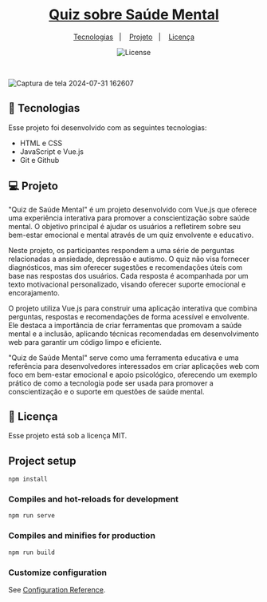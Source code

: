 


<h1 align="center"> <a href="https://social-links-xi-brown.vercel.app/" target="_blank">Quiz sobre Saúde Mental
</a> </h1>

<p align="center">
  <a href="#-tecnologias">Tecnologias</a>&nbsp;&nbsp;&nbsp;|&nbsp;&nbsp;&nbsp;
  <a href="#-projeto">Projeto</a>&nbsp;&nbsp;&nbsp;|&nbsp;&nbsp;&nbsp;
  <a href="#memo-licença">Licença</a>
</p>

<p align="center">
  <img alt="License" src="https://img.shields.io/static/v1?label=license&message=MIT&color=49AA26&labelColor=000000">
</p>

<br>

 
  
![Captura de tela 2024-07-31 162607](https://github.com/user-attachments/assets/7e9ac6d6-ae29-475b-bde8-7c4c6c784c0b)





## 🚀 Tecnologias

Esse projeto foi desenvolvido com as seguintes tecnologias:

- HTML e CSS
- JavaScript e Vue.js
- Git e Github

## 💻 Projeto
"Quiz de Saúde Mental" é um projeto desenvolvido com Vue.js que oferece uma experiência interativa para promover a conscientização sobre saúde mental. O objetivo principal é ajudar os usuários a refletirem sobre seu bem-estar emocional e mental através de um quiz envolvente e educativo.

Neste projeto, os participantes respondem a uma série de perguntas relacionadas a ansiedade, depressão e autismo. O quiz não visa fornecer diagnósticos, mas sim oferecer sugestões e recomendações úteis com base nas respostas dos usuários. Cada resposta é acompanhada por um texto motivacional personalizado, visando oferecer suporte emocional e encorajamento.

O projeto utiliza Vue.js para construir uma aplicação interativa que combina perguntas, respostas e recomendações de forma acessível e envolvente. Ele destaca a importância de criar ferramentas que promovam a saúde mental e a inclusão, aplicando técnicas recomendadas em desenvolvimento web para garantir um código limpo e eficiente.

"Quiz de Saúde Mental" serve como uma ferramenta educativa e uma referência para desenvolvedores interessados em criar aplicações web com foco em bem-estar emocional e apoio psicológico, oferecendo um exemplo prático de como a tecnologia pode ser usada para promover a conscientização e o suporte em questões de saúde mental.


## :memo: Licença

Esse projeto está sob a licença MIT.


## Project setup
```
npm install
```

### Compiles and hot-reloads for development
```
npm run serve
```

### Compiles and minifies for production
```
npm run build
```

### Customize configuration
See [Configuration Reference](https://cli.vuejs.org/config/).
